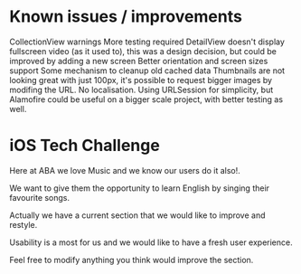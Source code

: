 # Known issues / improvements

CollectionView warnings
More testing required
DetailView doesn't display fullscreen video (as it used to), this was a design decision, but could be improved by adding a new screen
Better orientation and screen sizes support
Some mechanism to cleanup old cached data
Thumbnails are not looking great with just 100px, it's possible to request bigger images by modifing the URL.
No localisation.
Using URLSession for simplicity, but Alamofire could be useful on a bigger scale project, with better testing as well.

# iOS Tech Challenge

Here at ABA we love Music and we know our users do it also!.

We want to give them the opportunity to learn English by singing their favourite songs.

Actually we have a current section that we would like to improve and restyle.

Usability is a most for us and we would like to have a fresh user experience.

Feel free to modify anything you think would improve the section.

